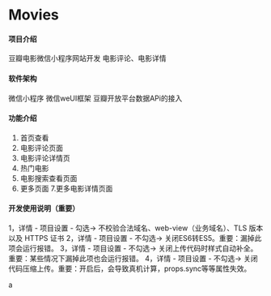 # Movies

#### 项目介绍
豆瓣电影微信小程序网站开发
电影评论、电影详情

#### 软件架构
微信小程序
微信weUI框架
豆瓣开放平台数据APi的接入

#### 功能介绍
1. 首页查看
2. 电影评论页面
3. 电影评论详情页
4. 热门电影
5. 电影搜索查看页面
6. 更多页面
7.更多电影详情页面

#### 开发使用说明（重要）
1，详情 - 项目设置 - 勾选-> 不校验合法域名、web-view（业务域名）、TLS 版本以及 HTTPS 证书
2，详情 - 项目设置 - 不勾选-> 关闭ES6转ES5。重要：漏掉此项会运行报错。
3，详情 - 项目设置 - 不勾选-> 关闭上传代码时样式自动补全。重要：某些情况下漏掉此项也会运行报错。
4，详情 - 项目设置 - 不勾选-> 关闭代码压缩上传。重要：开启后，会导致真机计算，props.sync等等属性失效。


a
